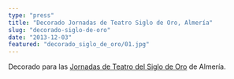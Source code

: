 ```yaml
---
type: "press"
title: "Decorado Jornadas de Teatro Siglo de Oro, Almería"
slug: "decorado-siglo-de-oro"
date: "2013-12-03"
featured: "decorado_siglo_de_oro/01.jpg"
---
```

Decorado para las [Jornadas de Teatro del Siglo de Oro](http://www.teatrosiglodeoro.org/) de Almería.